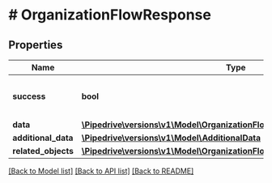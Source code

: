 # # OrganizationFlowResponse

## Properties

Name | Type | Description | Notes
------------ | ------------- | ------------- | -------------
**success** | **bool** | If the response is successful or not | [optional]
**data** | [**\Pipedrive\versions\v1\Model\OrganizationFlowResponseAllOfData[]**](OrganizationFlowResponseAllOfData.md) |  |
**additional_data** | [**\Pipedrive\versions\v1\Model\AdditionalData**](AdditionalData.md) |  |
**related_objects** | [**\Pipedrive\versions\v1\Model\OrganizationFlowResponseAllOfRelatedObjects**](OrganizationFlowResponseAllOfRelatedObjects.md) |  |

[[Back to Model list]](../../README.md#models) [[Back to API list]](../../README.md#endpoints) [[Back to README]](../../README.md)
